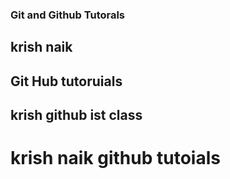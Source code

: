 ### Git and Github Tutorals
## krish naik

## Git Hub tutoruials

## krish github ist class
# krish naik github tutoials
